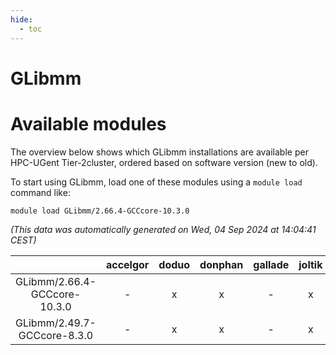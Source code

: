 ```yaml
---
hide:
  - toc
---
```


GLibmm
======

# Available modules


The overview below shows which GLibmm installations are available per HPC-UGent Tier-2cluster, ordered based on software version (new to old).

To start using GLibmm, load one of these modules using a `module load` command like:

```shell
module load GLibmm/2.66.4-GCCcore-10.3.0
```

*(This data was automatically generated on Wed, 04 Sep 2024 at 14:04:41 CEST)*  

| |accelgor|doduo|donphan|gallade|joltik|shinx|skitty|
| :---: | :---: | :---: | :---: | :---: | :---: | :---: | :---: |
|GLibmm/2.66.4-GCCcore-10.3.0|-|x|x|-|x|-|x|
|GLibmm/2.49.7-GCCcore-8.3.0|-|x|x|-|x|-|x|
